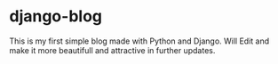 # django-blog

This is my first simple blog made with Python and Django.
Will Edit and make it more beautifull and attractive in further updates.
